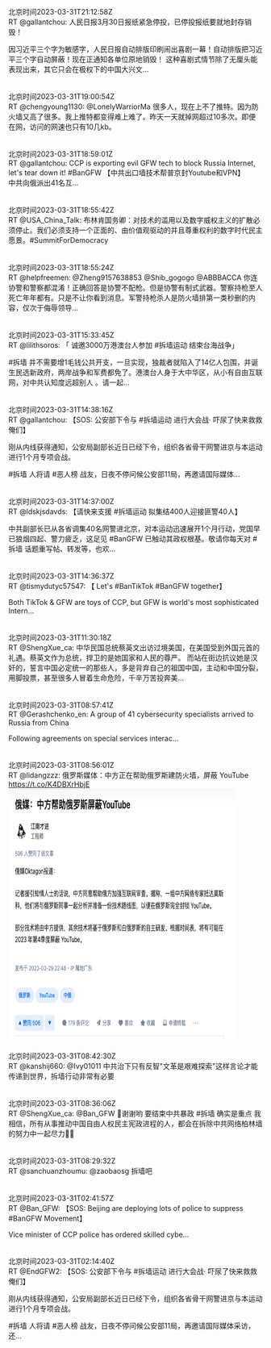 北京时间2023-03-31T21:12:58Z<br>RT @gallantchou: 人民日报3月30日报纸紧急停投，已停投报纸要就地封存销毁！

因习近平三个字为敏感字，人民日报自动排版印刷闹出喜剧一幕！自动排版把习近平三个字自动屏蔽！现在正通知各单位原地销毁！
这种喜剧式情节除了无厘头能表现出来，其它只会在极权下的中国大兴文…<br><br><br>北京时间2023-03-31T19:00:54Z<br>RT @chengyoung1130: @LonelyWarriorMa 很多人，现在上不了推特。因为防火墙又高了很多。我上推特都变得难上难了。昨天一天就掉网超过10多次。即便在网，访问的网速也只有10几kb。<br><br><br>北京时间2023-03-31T18:59:01Z<br>RT @gallantchou: CCP is exporting evil GFW tech to block Russia Internet, let's tear down it! #BanGFW
【中共出口墙技术帮普京封Youtube和VPN】  
中共向俄派出41名互…<br><br><br>北京时间2023-03-31T18:55:42Z<br>RT @USA_China_Talk: 布林肯国务卿：对技术的滥用以及数字威权主义的扩散必须停止。我们必须支持一个正面的、由价值观驱动的并且尊重权利的数字时代民主愿景。#SummitForDemocracy<br><br><br>北京时间2023-03-31T18:55:24Z<br>RT @helpfreemen: @Zheng9157638853 @Shib_gogogo @ABBBACCA 你连协警和警察都混淆！正确回答是协警不配枪。但是协警有制式武器。警察持枪至人死亡年年都有。只是不让你看到消息。军警持枪杀人是防火墙排第一类秒删的内容，仅次于侮辱领导…<br><br><br>北京时间2023-03-31T15:33:45Z<br>RT @lilithsoros: 「 诚邀3000万港澳台人参加 #拆墙运动 结束台海战争」

#拆墙 并不需要增1毛钱公共开支，一旦实现，独裁者就陷入了14亿人包围，并诞生民选新政府，两岸战争和军费都免了。港澳台人身于大中华区，从小有自由互联网，对中共认知度远超别人 。请一起…<br><br><br>北京时间2023-03-31T14:38:16Z<br>RT @gallantchou: 【SOS: 公安部下令与 #拆墙运动 进行大会战· 吓尿了快来救救俺们】

刚从内线获得通知，公安局副部长近日已经下令，组织各省骨干网警进京与本运动进行1个月专项会战。

#拆墙 人将请 #恶人榜 战友，日夜不停问候公安部11局，再邀请国际媒体…<br><br><br>北京时间2023-03-31T14:37:00Z<br>RT @ldskjsdavds: 【请快来支援 #拆墙运动 拟集结400人迎接匪警40人】

中共副部长已从各省调集40名网警进北京，对本运动迅速展开1个月行动，党国早已狼烟四起、警力疲乏，这足见 #BanGFW 已触动其政权根基。敬请你每天对 #拆墙 话题重写帖、转发等，也欢…<br><br><br>北京时间2023-03-31T14:36:37Z<br>RT @tismydutyc57547: 【 Let's #BanTikTok  #BanGFW together】

Both TikTok &amp; GFW are toys of CCP, but GFW is world's most sophisticated Intern…<br><br><br>北京时间2023-03-31T11:30:18Z<br>RT @ShengXue_ca: 中华民国总统蔡英文出访过境美国，在美国受到外国元首的礼遇。蔡英文作为总统，捍卫的是她国家和人民的尊严。
而站在街边抗议她是汉奸的，誓言中国必定统一的那些人，多是背弃自己的祖国中国，主动和中国分裂，用脚投票，甚至很多人冒着生命危险，千辛万苦投奔美…<br><br><br>北京时间2023-03-31T08:57:41Z<br>RT @Gerashchenko_en: A group of 41 cybersecurity specialists arrived to Russia from China

Following agreements on special services interac…<br><br><br>北京时间2023-03-31T08:56:01Z<br>RT @lidangzzz: 俄罗斯媒体：中方正在帮助俄罗斯建防火墙，屏蔽 YouTube https://t.co/K4DBXrHbjE<br><img src='/temp/image/2023/w-Month-3/1641605233091710976_0.jpg' width='450' height='500'><br><br>北京时间2023-03-31T08:42:30Z<br>RT @kanshij660: @Ivy01011 中共治下只有反智"文革是艰难探索"这样言论才能传递到世界，拆墙行动非常有必要<br><br><br>北京时间2023-03-31T08:36:06Z<br>RT @ShengXue_ca: @Ban_GFW 🙏谢谢哟
要结束中共暴政
#拆墙
确实是重点
我相信，所有从事推动中国自由人权民主宪政进程的人，都会在拆除中共网络柏林墙的努力中一起尽力🙏🌹<br><br><br>北京时间2023-03-31T08:29:32Z<br>RT @sanchuanzhoumu: @zaobaosg 拆墙吧<br><br><br>北京时间2023-03-31T02:41:57Z<br>RT @Ban_GFW: 【SOS: Beijing are deploying lots of police to suppress #BanGFW Movement】

Vice minister of CCP police has ordered skilled cybe…<br><br><br>北京时间2023-03-31T02:14:40Z<br>RT @EndGFW2: 【SOS: 公安部下令与 #拆墙运动 进行大会战· 吓尿了快来救救俺们】

刚从内线获得通知，公安局副部长近日已经下令，组织各省骨干网警进京与本运动进行1个月专项会战。

#拆墙 人将请 #恶人榜 战友，日夜不停问候公安部11局，再邀请国际媒体采访，还…<br><br><br>